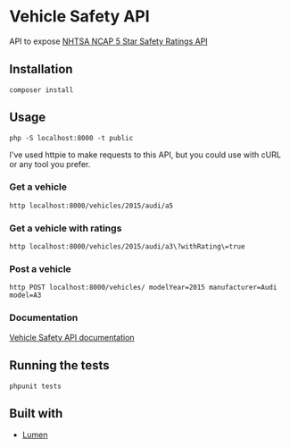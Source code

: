 # Vehicle Safety API

API to expose [NHTSA NCAP 5 Star Safety Ratings API](https://one.nhtsa.gov/webapi/Default.aspx?SafetyRatings/API/5)

## Installation

```
composer install
```

## Usage
```
php -S localhost:8000 -t public
```

I've used httpie to make requests to this API, but you could use with cURL or any tool you prefer.

### Get a vehicle

```
http localhost:8000/vehicles/2015/audi/a5
```

### Get a vehicle with ratings
```
http localhost:8000/vehicles/2015/audi/a3\?withRating\=true
```

### Post a vehicle

```
http POST localhost:8000/vehicles/ modelYear=2015 manufacturer=Audi model=A3
```

### Documentation

[Vehicle Safety API documentation](http://docs.vehiclesafetyapi.apiary.io)


## Running the tests

```
phpunit tests
```

## Built with

- [Lumen](https://lumen.laravel.com/)

